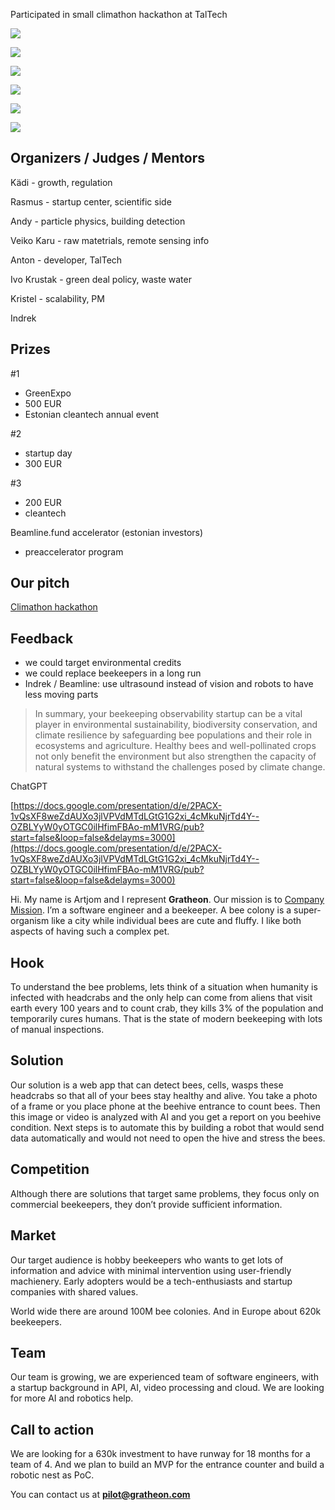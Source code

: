 Participated in small climathon hackathon at TalTech

![](img/climathon-175.jpg)

<!--truncate-->

![](img/climathon-49.jpg)

![](img/20231027_171455.jpg)

![](img/PXL_20231028_095417725.MP.jpg)

![](img/PXL_20231028_095429552.jpg)

![](img/climathon-44.jpg)
## Organizers / Judges / Mentors


Kädi - growth, regulation

Rasmus - startup center, scientific side

Andy - particle physics, building detection

Veiko Karu - raw matetrials, remote sensing info

Anton - developer, TalTech

Ivo Krustak - green deal policy, waste water

Kristel - scalability, PM

Indrek

## Prizes

#1

- GreenExpo
- 500 EUR
- Estonian cleantech annual event

#2

- startup day
- 300 EUR

#3

- 200 EUR
- cleantech

Beamline.fund accelerator (estonian investors)

- preaccelerator program

## Our pitch

[Climathon hackathon](https://www.notion.so/Climathon-hackathon-5ecc2732cafe4b9bbbaaac4d037c0d7b?pvs=21)

## Feedback

- we could target environmental credits
- we could replace beekeepers in a long run
- Indrek / Beamline: use ultrasound instead of vision and robots to have less moving parts

> In summary, your beekeeping observability startup can be a vital player in environmental sustainability, biodiversity conservation, and climate resilience by safeguarding bee populations and their role in ecosystems and agriculture. Healthy bees and well-pollinated crops not only benefit the environment but also strengthen the capacity of natural systems to withstand the challenges posed by climate change.

ChatGPT

[https://docs.google.com/presentation/d/e/2PACX-1vQsXF8weZdAUXo3jlVPVdMTdLGtG1G2xi_4cMkuNjrTd4Y--OZBLYyW0yOTGC0ilHfimFBAo-mM1VRG/pub?start=false&loop=false&delayms=3000](https://docs.google.com/presentation/d/e/2PACX-1vQsXF8weZdAUXo3jlVPVdMTdLGtG1G2xi_4cMkuNjrTd4Y--OZBLYyW0yOTGC0ilHfimFBAo-mM1VRG/pub?start=false&loop=false&delayms=3000)

Hi. My name is Artjom and I represent **Gratheon**. Our mission is to [Company Mission](https://www.notion.so/Company-Mission-e052619834d4474793e15f95dba6dd04?pvs=21). I’m a software engineer and a beekeeper. A bee colony is a super-organism like a city while individual bees are cute and fluffy. I like both aspects of having such a complex pet.

## Hook

To understand the bee problems, lets think of a situation when humanity is infected with headcrabs and the only help can come from aliens that visit earth every 100 years and to count crab, they kills 3% of the population and temporarily cures humans. That is the state of modern beekeeping with lots of manual inspections.

## Solution

Our solution is a web app that can detect bees, cells, wasps these headcrabs so that all of your bees stay healthy and alive. You take a photo of a frame or you place phone at the beehive entrance to count bees. Then this image or video is analyzed with AI and you get a report on you beehive condition. Next steps is to automate this by building a robot that would send data automatically and would not need to open the hive and stress the bees.

## Competition

Although there are solutions that target same problems, they focus only on commercial beekeepers, they don’t provide sufficient information.

## Market

Our target audience is hobby beekeepers who wants to get lots of information and advice with minimal intervention using user-friendly machienery. Early adopters would be a tech-enthusiasts and startup companies with shared values.

World wide there are around 100M bee colonies. And in Europe about 620k beekeepers.

## Team

Our team is growing, we are experienced team of software engineers, with a startup background in API, AI, video processing and cloud. We are looking for more AI and robotics help.

## Call to action

We are looking for a 630k investment to have runway for 18 months for a team of 4. And we plan to build an MVP for the entrance counter and build a robotic nest as PoC.

You can contact us at **[pilot@gratheon.com](mailto:pilot@gratheon.com)**
